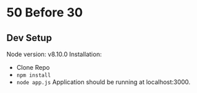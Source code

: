 # 50 Before 30 

## Dev Setup
Node version: v8.10.0
Installation:
* Clone Repo
* `npm install`
* `node app.js` Application should be running at localhost:3000.
